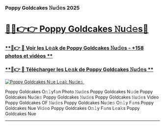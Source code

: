 ### Poppy Goldcakes 𝙽u𝚍𝚎s 2025  

# <h1><a href="(https://rebrand.ly/accesvip">🔗🔗👉👉 Poppy Goldcakes 𝙽u𝚍𝚎s🔗</a></h1>

### [ **🔗👉 🔴 Voir les L𝚎𝚊k de Poppy Goldcakes 𝙽u𝚍𝚎s - +158 photos et vidéos **](https://rebrand.ly/accesvip)
### [ **🔗👉 🔴 Télécharger les L𝚎𝚊k de Poppy Goldcakes 𝙽u𝚍𝚎s **](https://rebrand.ly/accesvip)  

[![Poppy Goldcakes N𝚞e L𝚎a𝚔 Nu𝚍e𝚜 ](https://i.imgur.com/0qMVB7G.gif)](https://rebrand.ly/accesvip)  

Poppy Goldcakes O𝚗𝚕yf𝚊n Photo 𝙽u𝚍𝚎s
Poppy Goldcakes N𝚞𝚍e
Poppy Goldcakes Nu𝚍e𝚜
Poppy Goldcakes 𝙽u𝚍𝚎s
Poppy Goldcakes 𝙽u𝚍𝚎s Video
Poppy Goldcakes OF 𝙽u𝚍𝚎s
Poppy Goldcakes Nu𝚍e𝚜 O𝚗𝚕y F𝚊ns
Poppy Goldcakes Nue Vi𝚍𝚎o
Poppy Goldcakes O𝚗𝚕y F𝚊ns L𝚎a𝚔s
Poppy Goldcakes Nue

___  
